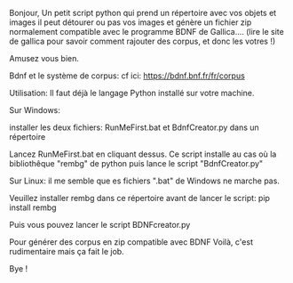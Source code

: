 Bonjour,
Un petit script python qui prend un répertoire avec vos objets et images
il peut détourer ou pas vos images et génère un fichier zip normalement compatible avec le programme BDNF de Gallica....
(lire le site de gallica pour savoir comment rajouter des corpus, et donc les votres !)

Amusez vous bien.

Bdnf et le système de corpus: cf ici: https://bdnf.bnf.fr/fr/corpus

Utilisation:
Il faut déjà le langage Python installé sur votre machine.


Sur Windows:

installer les deux fichiers:
RunMeFirst.bat
et
BdnfCreator.py
dans un répertoire

Lancez RunMeFirst.bat en cliquant dessus.
Ce script installe au cas où la bibliothêque "rembg" de python puis lance le script "BdnfCreator.py"


Sur Linux:
il me semble que es fichiers ".bat" de Windows ne marche pas.

Veuillez installer rembg dans ce répertoire avant de lancer le script:
pip install rembg


Puis vous pouvez lancer le script
BDNFcreator.py

Pour générer des corpus en zip compatible avec BDNF
Voilà, c'est rudimentaire mais ça fait le job.

Bye !
